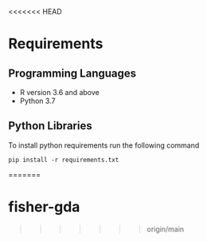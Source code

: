 <<<<<<< HEAD
# Requirements

## Programming Languages
- R version 3.6 and above 
- Python 3.7

## Python Libraries
To install python requirements run the following command
```
pip install -r requirements.txt
```
=======
# fisher-gda
>>>>>>> origin/main
